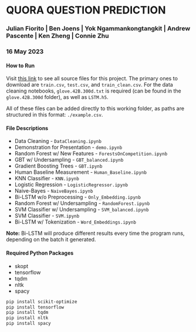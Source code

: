 # QUORA QUESTION PREDICTION

### Julian Fiorito | Ben Joens | Yok Ngammankongtangkit | Andrew Pascente | Ken Zheng | Connie Zhu

### 16 May 2023

#### How to Run

Visit [this link](https://drive.google.com/drive/folders/1_U_brwayFKBmD6pEcPf7Jpp7IfBt_Dip) to see all source files for this project. The primary ones to download are `train.csv`, `test.csv`, and `train_clean.csv`. For the data cleaning notebooks, `glove.42B.300d.txt` is required (can be found in the `glove.42B.300d` folder), as well as `LSTM.h5`.

All of these files can be added directly to this working folder, as paths are structured in this format: `./example.csv`.

#### File Descriptions

- Data Cleaning - `DataCleaning.ipynb`
- Demonstration for Presentation - `demo.ipynb`
- Random Forest w/ New Features - `ForestsOnCompetition.ipynb`
- GBT w/ Undersampling - `GBT_balanced.ipynb`
- Gradient Boosting Trees - `GBT.ipynb`
- Human Baseline Measurement - `Human_Baseline.ipynb`
- KNN Classifier - `KNN.ipynb`
- Logistic Regression - `LogisticRegressor.ipynb`
- Naive-Bayes - `NaiveBayes.ipynb`
- Bi-LSTM w/o Preprocessing - `Only_Embedding.ipynb`
- Random Forest w/ Undersampling - `RandomForest.ipynb`
- SVM Classifier w/ Undersampling - `SVM_balanced.ipynb`
- SVM Classifier - `SVM.ipynb`
- Bi-LSTM w/ Tokenization - `Word_Embeddings.ipynb`

**Note:** Bi-LSTM will produce different results every time the program runs, depending on the batch it generated.

#### Required Python Packages

- skopt
- tensorflow
- tqdm
- nltk
- spacy

```bash
pip install scikit-optimize
pip install tensorflow
pip install tqdm
pip install nltk
pip install spacy
```
